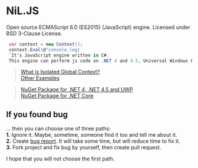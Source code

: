 
NiL.JS
======
    
Open source ECMAScript 6.0 (ES2015) (JavaScript) engine.
Licensed under BSD 3-Clause License.

```C#
 var context = new Context(); 
 context.Eval(@"console.log( 
 `It's JavaScript engine written in C#. 
 This engine can perform js code on .NET 4 and 4.5, Universal Windows Platform and .NET Core`)"); 
 ```
> [What is Isolated Global Context?](https://github.com/nilproject/NiL.JS/blob/version-2.4/Examples/7.%20Few%20words%20about%20Global%20Context/What%20it%20is.cs)  
> [Other Examples](https://github.com/nilproject/NiL.JS/tree/version-2.4/Examples)  

> [NuGet Package for .NET 4, .NET 4.5 and UWP](https://www.nuget.org/packages/NiL.JS)  
> [NuGet Package for .NET Core](https://www.nuget.org/packages/NiL.JS.NetCore/)  

## If you found bug

... then you can choose one of three paths:  
  **1.** Ignore it. Maybe, sometime, someone find it too and tell me about it.  
  **2.** Create [bug report](https://github.com/nilproject/NiL.JS/issues). It will take some time, but will reduce time to fix it.  
  **3.** Fork project and fix bug by yourself, then create pull request.  

I hope that you will not choose the first path.
